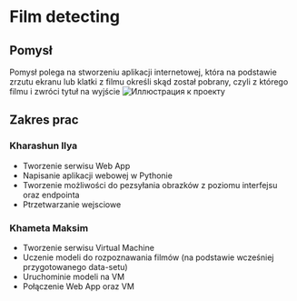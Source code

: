 Film detecting
=====================

Pomysł
----------------------------------

Pomysł polega na stworzeniu aplikacji internetowej, która na podstawie zrzutu ekranu lub klatki z filmu określi skąd został pobrany, czyli z którego filmu i zwróci tytuł na wyjście 
![Иллюстрация к проекту](https://github.com/khametamaksim/azure_project/blob/main/example.png)

Zakres prac
----------------------------------

### Kharashun Ilya
* Tworzenie serwisu Web App
* Napisanie aplikacji webowej w Pythonie
* Tworzenie możliwości do pezsyłania obrazków z poziomu interfejsu oraz endpointa
* Ptrzetwarzanie wejsciowe

### Khameta Maksim
* Tworzenie serwisu Virtual Machine
* Uczenie modeli do rozpoznawania filmów (na podstawie wcześniej przygotowanego data-setu)
* Uruchominie modeli na VM
* Połączenie Web App oraz VM
